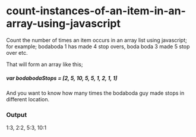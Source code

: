 # count-instances-of-an-item-in-an-array-using-javascript

Count the number of times an item occurs in an array list using 
javascript; for example; bodaboda 1 has made 4 stop overs, 
boda boda 3 made 5 stop over etc.    

That will form an array like this;
##### var bodabodaStops = [2, 5, 10, 5, 5, 1, 2, 1, 1]

And you want to know how many times the bodaboda guy made stops in different location.

### Output
1:3, 2:2, 5:3, 10:1

